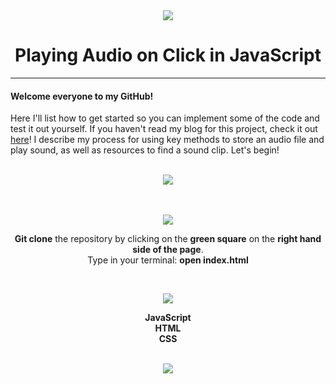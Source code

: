
<div align="center">
<img src="https://icons8.com/vue-static/landings/animated-icons/icons/sound/sound_200.gif" />
 </div>


# <div align="center"> Playing Audio on Click in JavaScript </div>

***

#### Welcome everyone to my GitHub! 
Here I'll list how to get started so you can implement some of the code and test it out yourself. 
If you haven't read my blog for this project, check it out [here](https://mcasimirian.medium.com/playing-audio-on-click-in-your-javascript-app)! 
I describe my process for using key methods to store an audio file and play sound, as well as resources to find a sound clip. Let's begin!

<br>

<div align="center">
<img src="https://user-images.githubusercontent.com/61391413/119057926-61fd6d00-b99b-11eb-841d-849624a3adf0.gif" />
 </div>
 
 <br>
 <br>

<div align="center">
 
![](https://img.shields.io/badge/Setup-informational?style=for-the-badge&logoColor=black&color=green)

</div>
  
<div align="center">

**Git clone** the repository by clicking on the **green square** on the **right hand side of the page**. <br>
Type in your terminal: **open index.html**

<br>

<div align="center">

![](https://img.shields.io/badge/Stack-informational?style=for-the-badge&logoColor=black&color=orange)

</div>
  
<div align="center"> 

**JavaScript** <br>
**HTML** <br>
**CSS** 

</div>

<br>

<div align="center">
<img src="https://user-images.githubusercontent.com/61391413/119058492-7db54300-b99c-11eb-92d1-9c88ad304b3d.gif" />
 </div>



